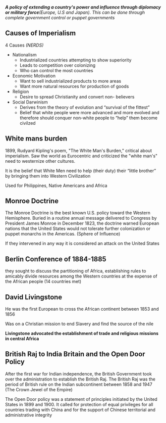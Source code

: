 ***A policy of extending a country's power and influence through diplomacy or military force**(Europe, U.S and Japan). This can be done through complete government control or puppet governments* 

## Causes of Imperialism 
4 Causes *(NERDS)* 
- Nationalism 
	- Industrialized countries attempting to show superiority
	- Leads to competition over colonizing 
	- Who can control the most countries
- Economic Motivation 
	- Want to sell industrialized products to more areas 
	- Want more natural resources for production of goods 
- Religion 
	- Desire to spread Christianity and convert non- believers 
- Social Darwinism
	- Derives from the theory of evolution and “survival of the fittest” 
	- Belief that white people were more advanced and more evolved and therefore should conquer non-white people to “help” them become civilzed 


## White mans burden
1899, Rudyard Kipling's poem, "The White Man's Burden," critical about imperialism. Saw the world as Eurocentric and criticized the "white man's" need to westernize other cultures.

It is the belief that White Men need to help (their duty)  their “little brother” by bringing them into Western Civilization

Used for Philippines, Native Americans and Africa  

## Monroe Doctrine
The Monroe Doctrine is the best known U.S. policy toward the Western Hemisphere. Buried in a routine annual message delivered to Congress by President James Monroe in December 1823, the doctrine warned European nations that the United States would not tolerate further colonization or puppet monarchs in the Americas. (Sphere of Influence) 

If they intervened in any way it is considered an attack on the United States  

## Berlin Conference of 1884-1885
they sought to discuss the partitioning of Africa, establishing rules to amicably divide resources among the Western countries at the expense of the African people (14 countries met)

## David Livingstone
He was the first European to cross the African continent between 1853 and 1856

Was on a Christian mission to end Slavery and find the source of the nile 

**Livingstone advocated the establishment of trade and religious missions in central Africa**

## British Raj to India Britain and the Open Door Policy
After the first war for Indian independence, the British Government took over the administration to establish the British Raj. The British Raj was the period of British rule on the Indian subcontinent between 1858 and 1947 (The Crown Jewel of the Empire)

The Open Door policy was a statement of principles initiated by the United States in 1899 and 1900. It called for protection of equal privileges for all countries trading with China and for the support of Chinese territorial and administrative integrity
